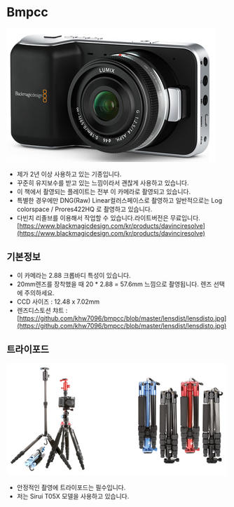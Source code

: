 # Bmpcc

![](../.gitbook/assets/bmpcc.png)

* 제가 2년 이상 사용하고 있는 기종입니다.
* 꾸준히 유지보수를 받고 있는 느낌이라서 괜찮게 사용하고 있습니다.
* 이 책에서 촬영되는 플레이트는 전부 이 카메라로 촬영되고 있습니다.
* 특별한 경우에만 DNG\(Raw\) Linear컬러스페이스로 촬영하고 일반적으로는 Log colorspace / Prores422HQ 로 촬영하고 있습니다.
* 다빈치 리졸브를 이용해서 작업할 수 있습니다.라이트버전은 무료입니다.  [https://www.blackmagicdesign.com/kr/products/davinciresolve](https://www.blackmagicdesign.com/kr/products/davinciresolve)

## 기본정보

* 이 카메라는 2.88 크롭바디 특성이 있습니다.
* 20mm렌즈를 장착했을 때 20 \* 2.88 = 57.6mm 느낌으로 촬영됩니다. 렌즈 선택에 주의하세요.
* CCD 사이즈 : 12.48 x 7.02mm
* 렌즈디스토션 챠트 : [https://github.com/khw7096/bmpcc/blob/master/lensdist/lensdisto.jpg](https://github.com/khw7096/bmpcc/blob/master/lensdist/lensdisto.jpg)

## 트라이포드

![](../.gitbook/assets/sirui.png)

* 안정적인 촬영에 트라이포드는 필수입니다.
* 저는 Sirui T05X 모델을 사용하고 있습니다.


